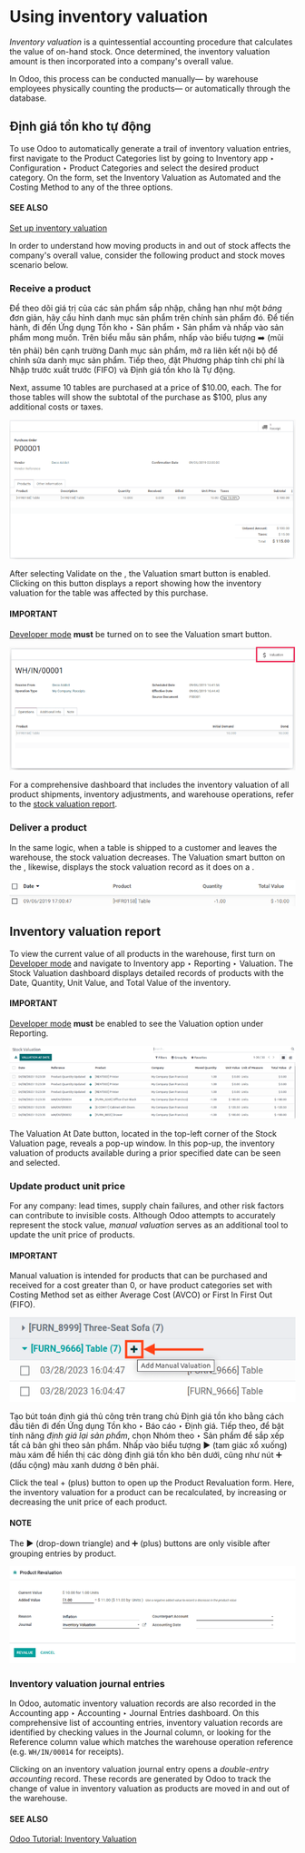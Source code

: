 # Using inventory valuation

<a id="inventory-reporting-using-inventory-val"></a>

*Inventory valuation* is a quintessential accounting procedure that calculates the value of on-hand
stock. Once determined, the inventory valuation amount is then incorporated into a company's overall
value.

In Odoo, this process can be conducted manually— by warehouse employees physically counting the
products— or automatically through the database.

## Định giá tồn kho tự động

To use Odoo to automatically generate a trail of inventory valuation entries, first navigate to the
Product Categories list by going to Inventory app ‣ Configuration
‣ Product Categories and select the desired product category. On the form, set the
Inventory Valuation as Automated and the Costing Method to any
of the three options.

#### SEE ALSO
[Set up inventory valuation](inventory_valuation_config.md)

In order to understand how moving products in and out of stock affects the company's overall value,
consider the following product and stock moves scenario below.

### Receive a product

Để theo dõi giá trị của các sản phẩm sắp nhập, chẳng hạn như một *bảng* đơn giản, hãy cấu hình danh mục sản phẩm trên chính sản phẩm đó. Để tiến hành, đi đến Ứng dụng Tồn kho ‣ Sản phẩm ‣ Sản phẩm và nhấp vào sản phẩm mong muốn. Trên biểu mẫu sản phẩm, nhấp vào biểu tượng ➡️ (mũi tên phải) bên cạnh trường Danh mục sản phẩm, mở ra liên kết nội bộ để chỉnh sửa danh mục sản phẩm. Tiếp theo, đặt Phương pháp tính chi phí là Nhập trước xuất trước (FIFO) và Định giá tồn kho là Tự động.

Next, assume 10 tables are purchased at a price of $10.00, each. The  for
those tables will show the subtotal of the purchase as $100, plus any additional costs or taxes.

![Purchase order with 10 tables products valued at $10.00 each.](../../../../../.gitbook/assets/purchase-order.png)

After selecting Validate on the , the Valuation
smart button is enabled. Clicking on this button displays a report showing how the inventory
valuation for the table was affected by this purchase.

#### IMPORTANT
[Developer mode](../../../../general/developer_mode.md#developer-mode) **must** be turned on to see the Valuation
smart button.

![See Valuation smart button on a receipt, with Developer mode enabled.](../../../../../.gitbook/assets/valuation-smart-button.png)

For a comprehensive dashboard that includes the inventory valuation of all product shipments,
inventory adjustments, and warehouse operations, refer to the [stock valuation report](#inventory-management-reporting-valuation-report).

### Deliver a product

In the same logic, when a table is shipped to a customer and leaves the warehouse, the stock
valuation decreases. The Valuation smart button on the ,
likewise, displays the stock valuation record as it does on a .

![Decreased stock valuation after a product is shipped.](../../../../../.gitbook/assets/decreased-stock-valuation.png)

<a id="inventory-management-reporting-valuation-report"></a>

## Inventory valuation report

To view the current value of all products in the warehouse, first turn on [Developer mode](../../../../general/developer_mode.md#developer-mode) and navigate to Inventory app ‣ Reporting ‣ Valuation. The
Stock Valuation dashboard displays detailed records of products with the
Date, Quantity, Unit Value, and Total Value of the
inventory.

#### IMPORTANT
[Developer mode](../../../../general/developer_mode.md#developer-mode) **must** be enabled to see the Valuation
option under Reporting.

![Inventory valuation report showing multiple products.](../../../../../.gitbook/assets/inventory-valuation-products.png)

The Valuation At Date button, located in the top-left corner of the Stock
Valuation page, reveals a pop-up window. In this pop-up, the inventory valuation of products
available during a prior specified date can be seen and selected.

### Update product unit price

For any company: lead times, supply chain failures, and other risk factors can contribute to
invisible costs. Although Odoo attempts to accurately represent the stock value, *manual valuation*
serves as an additional tool to update the unit price of products.

#### IMPORTANT
Manual valuation is intended for products that can be purchased and received for a cost greater
than 0, or have product categories set with Costing Method set as either
Average Cost (AVCO) or First In First Out (FIFO).

![Add manual valuation of stock value to a product.](../../../../../.gitbook/assets/add-manual-valuation.png)

Tạo bút toán định giá thủ công trên trang chủ Định giá tồn kho bằng cách đầu tiên đi đến Ứng dụng Tồn kho ‣ Báo cáo ‣ Định giá. Tiếp theo, để bật tính năng  *định giá lại sản phẩm*, chọn Nhóm theo ‣ Sản phẩm để sắp xếp tất cả bản ghi theo sản phẩm. Nhấp vào biểu tượng ▶️ (tam giác xổ xuống) màu xám để hiển thị các dòng định giá tồn kho bên dưới, cũng như nút ➕ (dấu cộng) màu xanh dương ở bên phải.

Click the teal + (plus) button to open up the Product Revaluation form.
Here, the inventory valuation for a product can be recalculated, by increasing or decreasing the
unit price of each product.

#### NOTE
The ▶️ (drop-down triangle) and ➕ (plus) buttons are only visible after
grouping entries by product.

![Product revaluation form adding a value of $1.00 with the reason being inflation.](../../../../../.gitbook/assets/product-revaluation.png)

### Inventory valuation journal entries

In Odoo, automatic inventory valuation records are also recorded in the Accounting
app ‣ Accounting ‣ Journal Entries dashboard. On this comprehensive list of accounting entries,
inventory valuation records are identified by checking values in the Journal column, or
looking for the Reference column value which matches the warehouse operation reference
(e.g. `WH/IN/00014` for receipts).

Clicking on an inventory valuation journal entry opens a *double-entry accounting* record. These
records are generated by Odoo to track the change of value in inventory valuation as products are
moved in and out of the warehouse.

#### SEE ALSO
[Odoo Tutorial: Inventory Valuation](https://www.odoo.com/slides/slide/2795/share)
